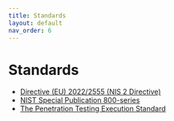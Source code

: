 ```yaml
---
title: Standards
layout: default
nav_order: 6
---
```


# Standards

- [Directive (EU) 2022/2555 (NIS 2 Directive)](https://eur-lex.europa.eu/eli/dir/2022/2555)
- [NIST Special Publication 800-series](https://csrc.nist.gov/publications/sp800)
- [The Penetration Testing Execution Standard](http://www.pentest-standard.org)
